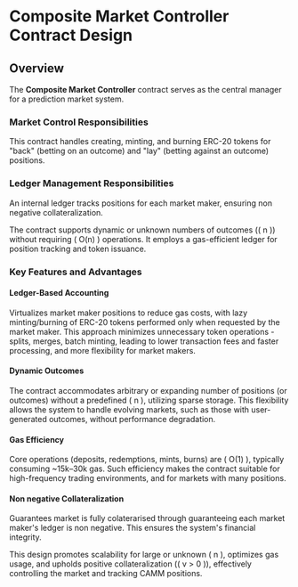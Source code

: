 # Composite Market Controller Contract Design

## Overview

The **Composite Market Controller** contract serves as the central manager for a prediction market system.

### Market Control Responsibilities

This contract handles creating, minting, and burning ERC-20 tokens for "back" (betting on an outcome) and "lay" (betting against an outcome) positions.

### Ledger Management Responsibilities

An internal ledger tracks positions for each market maker, ensuring non negative collateralization.

The contract supports dynamic or unknown numbers of outcomes (\( n \)) without requiring \( O(n) \) operations. It employs a gas-efficient ledger for position tracking and token issuance.

### Key Features and Advantages

#### Ledger-Based Accounting

Virtualizes market maker positions to reduce gas costs, with lazy minting/burning of ERC-20 tokens performed only when requested by the market maker. This approach minimizes unnecessary token operations - splits, merges, batch minting, leading to lower transaction fees and faster processing, and more flexibility for market makers.

#### Dynamic Outcomes

The contract accommodates arbitrary or expanding number of positions (or outcomes) without a predefined \( n \), utilizing sparse storage. This flexibility allows the system to handle evolving markets, such as those with user-generated outcomes, without performance degradation.

#### Gas Efficiency

Core operations (deposits, redemptions, mints, burns) are \( O(1) \), typically consuming ~15k–30k gas. Such efficiency makes the contract suitable for high-frequency trading environments, and for markets with many positions.

#### Non negative Collateralization

Guarantees market is fully colaterarised through guaranteeing each market maker's ledger is non negative. This ensures the system's financial integrity.

This design promotes scalability for large or unknown \( n \), optimizes gas usage, and upholds positive collateralization (\( v > 0 \)), effectively controlling the market and tracking CAMM positions.